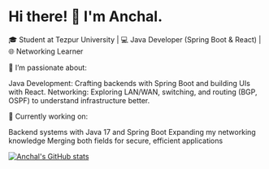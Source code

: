  # Hi there! 👋 I'm Anchal.
 
🎓 Student at Tezpur University | 💻 Java Developer (Spring Boot & React) | 🌐 Networking Learner

🚀 I’m passionate about:

Java Development: Crafting backends with Spring Boot and building UIs with React.
Networking: Exploring LAN/WAN, switching, and routing (BGP, OSPF) to understand infrastructure better.

🔭 Currently working on:

Backend systems with Java 17 and Spring Boot
Expanding my networking knowledge
Merging both fields for secure, efficient applications


[![Anchal's GitHub stats](https://github-readme-stats.vercel.app/api?username=anchalvashist046&count_private=true&show_icons=true&theme=radical&hide_rank=false)](https://github.com/anuraghazra/github-readme-stats)


